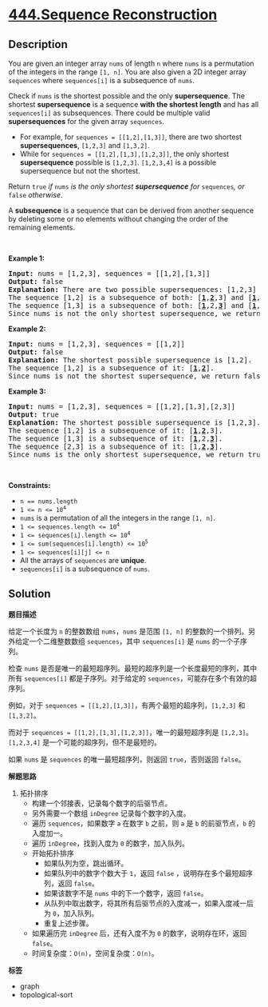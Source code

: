 # [444.Sequence Reconstruction](https://leetcode.com/problems/sequence-reconstruction/description/)

## Description

<p>You are given an integer array <code>nums</code> of length <code>n</code> where <code>nums</code> is a permutation of the integers in the range <code>[1, n]</code>. You are also given a 2D integer array <code>sequences</code> where <code>sequences[i]</code> is a subsequence of <code>nums</code>.</p>

<p>Check if <code>nums</code> is the shortest possible and the only <strong>supersequence</strong>. The shortest <strong>supersequence</strong> is a sequence <strong>with the shortest length</strong> and has all <code>sequences[i]</code> as subsequences. There could be multiple valid <strong>supersequences</strong> for the given array <code>sequences</code>.</p>

<ul>
  <li>For example, for <code>sequences = [[1,2],[1,3]]</code>, there are two shortest <strong>supersequences</strong>, <code>[1,2,3]</code> and <code>[1,3,2]</code>.</li>
  <li>While for <code>sequences = [[1,2],[1,3],[1,2,3]]</code>, the only shortest <strong>supersequence</strong> possible is <code>[1,2,3]</code>. <code>[1,2,3,4]</code> is a possible supersequence but not the shortest.</li>
</ul>

<p>Return <code>true</code><em> if </em><code>nums</code><em> is the only shortest <strong>supersequence</strong> for </em><code>sequences</code><em>, or </em><code>false</code><em> otherwise</em>.</p>

<p>A <strong>subsequence</strong> is a sequence that can be derived from another sequence by deleting some or no elements without changing the order of the remaining elements.</p>

<p>&nbsp;</p>
<p><strong class="example">Example 1:</strong></p>

<pre>
<strong>Input:</strong> nums = [1,2,3], sequences = [[1,2],[1,3]]
<strong>Output:</strong> false
<strong>Explanation:</strong> There are two possible supersequences: [1,2,3] and [1,3,2].
The sequence [1,2] is a subsequence of both: [<strong><u>1</u></strong>,<strong><u>2</u></strong>,3] and [<strong><u>1</u></strong>,3,<strong><u>2</u></strong>].
The sequence [1,3] is a subsequence of both: [<strong><u>1</u></strong>,2,<strong><u>3</u></strong>] and [<strong><u>1</u></strong>,<strong><u>3</u></strong>,2].
Since nums is not the only shortest supersequence, we return false.
</pre>

<p><strong class="example">Example 2:</strong></p>

<pre>
<strong>Input:</strong> nums = [1,2,3], sequences = [[1,2]]
<strong>Output:</strong> false
<strong>Explanation:</strong> The shortest possible supersequence is [1,2].
The sequence [1,2] is a subsequence of it: [<strong><u>1</u></strong>,<strong><u>2</u></strong>].
Since nums is not the shortest supersequence, we return false.
</pre>

<p><strong class="example">Example 3:</strong></p>

<pre>
<strong>Input:</strong> nums = [1,2,3], sequences = [[1,2],[1,3],[2,3]]
<strong>Output:</strong> true
<strong>Explanation:</strong> The shortest possible supersequence is [1,2,3].
The sequence [1,2] is a subsequence of it: [<strong><u>1</u></strong>,<strong><u>2</u></strong>,3].
The sequence [1,3] is a subsequence of it: [<strong><u>1</u></strong>,2,<strong><u>3</u></strong>].
The sequence [2,3] is a subsequence of it: [1,<strong><u>2</u></strong>,<strong><u>3</u></strong>].
Since nums is the only shortest supersequence, we return true.
</pre>

<p>&nbsp;</p>
<p><strong>Constraints:</strong></p>

<ul>
  <li><code>n == nums.length</code></li>
  <li><code>1 &lt;= n &lt;= 10<sup>4</sup></code></li>
  <li><code>nums</code> is a permutation of all the integers in the range <code>[1, n]</code>.</li>
  <li><code>1 &lt;= sequences.length &lt;= 10<sup>4</sup></code></li>
  <li><code>1 &lt;= sequences[i].length &lt;= 10<sup>4</sup></code></li>
  <li><code>1 &lt;= sum(sequences[i].length) &lt;= 10<sup>5</sup></code></li>
  <li><code>1 &lt;= sequences[i][j] &lt;= n</code></li>
  <li>All the arrays of <code>sequences</code> are <strong>unique</strong>.</li>
  <li><code>sequences[i]</code> is a subsequence of <code>nums</code>.</li>
</ul>

## Solution

**题目描述**

给定一个长度为 `n` 的整数数组 `nums`，`nums` 是范围 `[1, n]` 的整数的一个排列。另外给定一个二维整数数组 `sequences`，其中 `sequences[i]` 是 `nums` 的一个子序列。

检查 `nums` 是否是唯一的最短超序列。最短的超序列是一个长度最短的序列，其中所有 `sequences[i]` 都是子序列。对于给定的 `sequences`，可能存在多个有效的超序列。

例如，对于 `sequences = [[1,2],[1,3]]`，有两个最短的超序列，`[1,2,3]` 和 `[1,3,2]`。

而对于 `sequences = [[1,2],[1,3],[1,2,3]]`，唯一的最短超序列是 `[1,2,3]`。`[1,2,3,4]` 是一个可能的超序列，但不是最短的。

如果 `nums` 是 `sequences` 的唯一最短超序列，则返回 `true`，否则返回 `false`。

**解题思路**

1. 拓扑排序
   - 构建一个邻接表，记录每个数字的后驱节点。
   - 另外需要一个数组 `inDegree` 记录每个数字的入度。
   - 遍历 `sequences`，如果数字 `a` 在数字 `b` 之前，则 `a` 是 `b` 的前驱节点，`b` 的入度加一。
   - 遍历 `inDegree`，找到入度为 `0` 的数字，加入队列。
   - 开始拓扑排序
     - 如果队列为空，跳出循环。
     - 如果队列中的数字个数大于 `1`，返回 `false` ，说明存在多个最短超序列，返回 `false`。
     - 如果该数字不是 `nums` 中的下一个数字，返回 `false`。
     - 从队列中取出数字，将其所有后驱节点的入度减一，如果入度减一后为 `0`，加入队列。
     - 重复上述步骤。
   - 如果遍历完 `inDegree` 后，还有入度不为 `0` 的数字，说明存在环，返回 `false`。
   - 时间复杂度：`O(n)`，空间复杂度：`O(n)`。

**标签**

- graph
- topological-sort
